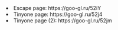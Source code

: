 <li> Escape page: https://goo-gl.ru/52iY </li>
<li> Tinyone page: https://goo-gl.ru/52j4
<li> Tinyone page (2): https://goo-gl.ru/52jm 
